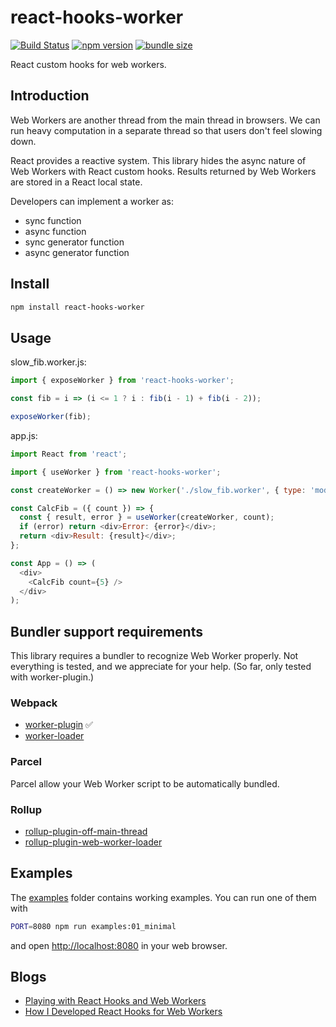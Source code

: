 # react-hooks-worker

[![Build Status](https://travis-ci.com/dai-shi/react-hooks-worker.svg?branch=master)](https://travis-ci.com/dai-shi/react-hooks-worker)
[![npm version](https://badge.fury.io/js/react-hooks-worker.svg)](https://badge.fury.io/js/react-hooks-worker)
[![bundle size](https://badgen.net/bundlephobia/minzip/react-hooks-worker)](https://bundlephobia.com/result?p=react-hooks-worker)

React custom hooks for web workers.

## Introduction

Web Workers are another thread from the main thread in browsers.
We can run heavy computation in a separate thread so that
users don't feel slowing down.

React provides a reactive system.
This library hides the async nature of Web Workers with React custom hooks.
Results returned by Web Workers are stored in a React local state.

Developers can implement a worker as:
- sync function
- async function
- sync generator function
- async generator function

## Install

```bash
npm install react-hooks-worker
```

## Usage

slow_fib.worker.js:
```javascript
import { exposeWorker } from 'react-hooks-worker';

const fib = i => (i <= 1 ? i : fib(i - 1) + fib(i - 2));

exposeWorker(fib);
```

app.js:
```javascript
import React from 'react';

import { useWorker } from 'react-hooks-worker';

const createWorker = () => new Worker('./slow_fib.worker', { type: 'module' });

const CalcFib = ({ count }) => {
  const { result, error } = useWorker(createWorker, count);
  if (error) return <div>Error: {error}</div>;
  return <div>Result: {result}</div>;
};

const App = () => (
  <div>
    <CalcFib count={5} />
  </div>
);
```

## Bundler support requirements

This library requires a bundler to recognize Web Worker properly.
Not everything is tested, and we appreciate for your help.
(So far, only tested with worker-plugin.)

### Webpack

- [worker-plugin](https://github.com/GoogleChromeLabs/worker-plugin) ✅
- [worker-loader](https://github.com/webpack-contrib/worker-loader)

### Parcel

Parcel allow your Web Worker script to be automatically bundled.

### Rollup

- [rollup-plugin-off-main-thread](https://github.com/surma/rollup-plugin-off-main-thread)
- [rollup-plugin-web-worker-loader](https://github.com/darionco/rollup-plugin-web-worker-loader)

## Examples

The [examples](examples) folder contains working examples.
You can run one of them with

```bash
PORT=8080 npm run examples:01_minimal
```

and open <http://localhost:8080> in your web browser.

<!--
You can also try them in codesandbox.io:
[01](https://codesandbox.io/s/github/dai-shi/react-hooks-worker/tree/master/examples/01_minimal)
[02](https://codesandbox.io/s/github/dai-shi/react-hooks-worker/tree/master/examples/02_typescript)
[03](https://codesandbox.io/s/github/dai-shi/react-hooks-worker/tree/master/examples/03_comparison)
[04](https://codesandbox.io/s/github/dai-shi/react-hooks-worker/tree/master/examples/04_inline)
[05](https://codesandbox.io/s/github/dai-shi/react-hooks-worker/tree/master/examples/05_generator)
-->

## Blogs

- [Playing with React Hooks and Web Workers](https://blog.axlight.com/posts/playing-with-react-hooks-and-web-workers/)
- [How I Developed React Hooks for Web Workers](https://blog.axlight.com/posts/how-i-developed-react-hooks-for-web-workers/)

